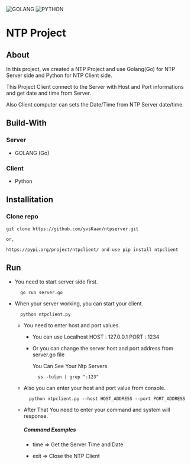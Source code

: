 ![GOLANG](https://img.shields.io/badge/Go-00ADD8?style=for-the-badge&logo=go&logoColor=white) ![PYTHON](https://img.shields.io/badge/Python-3776AB?style=for-the-badge&logo=python&logoColor=white) 

# NTP Project

## About 

In this project, we created a NTP Project and use Golang(Go) for NTP Server side and Python for NTP Client side. 

This Project Client connect to the Server with Host and Port informations and get date and time from Server.

Also Client computer can sets the Date/Time from NTP Server date/time.

## Build-With

### Server
* GOLANG (Go)

### Client
* Python

## Installitation

### Clone repo 

    git clone https://github.com/yvsKaan/ntpserver.git

    or,

    https://pypi.org/project/ntpclient/ and use pip install ntpclient

## Run 

* You need to start server side first.

        go run server.go

* When your server working, you can start your client.

        python ntpclient.py

    * You need to enter host and port values.
        
        * You can use Localhost HOST : 127.0.0.1 PORT : 1234
        * Or you can change the server host and port address from server.go file 
          
          You Can See Your Ntp Servers 
          
                ss -tulpn | grep ":123"
    
    * Also you can enter your host and port value from console. 

            python ntpclient.py --host HOST_ADDRESS --port PORT_ADDRESS 

    * After That You need to enter your command and system will response.
        ##### Command Examples
        
        * time => Get the Server Time and Date
        
        * exit => Close the NTP Client
